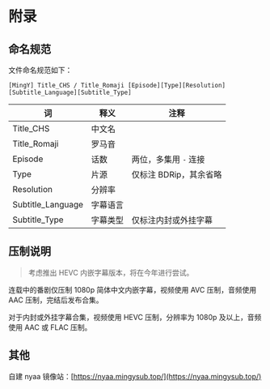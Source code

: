 # 附录

## 命名规范

文件命名规范如下：

`[MingY] Title_CHS / Title_Romaji [Episode][Type][Resolution][Subtitle_Language][Subtitle_Type]`

| 词 | 释义 | 注释 |
| ---- | ---- | ---- |
| Title_CHS | 中文名 | |
| Title_Romaji | 罗马音 |  |
| Episode | 话数 | 两位，多集用 `-` 连接 |
| Type | 片源 | 仅标注 BDRip，其余省略 |
| Resolution | 分辨率 |  |
| Subtitle_Language | 字幕语言 |  |
| Subtitle_Type | 字幕类型 | 仅标注内封或外挂字幕 |

## 压制说明

> 考虑推出 HEVC 内嵌字幕版本，将在今年进行尝试。

连载中的番剧仅压制 1080p 简体中文内嵌字幕，视频使用 AVC 压制，音频使用 AAC 压制，完结后发布合集。

对于内封或外挂字幕合集，视频使用 HEVC 压制，分辨率为 1080p 及以上，音频使用 AAC 或 FLAC 压制。

## 其他

自建 nyaa 镜像站：[https://nyaa.mingysub.top/](https://nyaa.mingysub.top/)